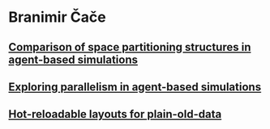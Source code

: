 # Branimir Čače

## [Comparison of space partitioning structures in agent-based simulations](tay.md)

## [Exploring parallelism in agent-based simulations](ochre.md)

## [Hot-reloadable layouts for plain-old-data](https://github.com/bcace/coo)
